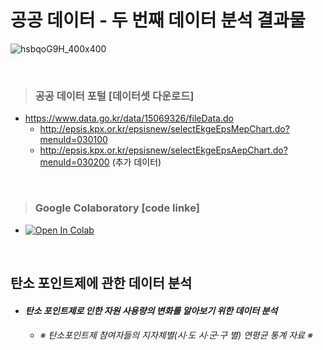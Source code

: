 # 공공 데이터 - 두 번째 데이터 분석 결과물 #

![hsbqoG9H_400x400](https://user-images.githubusercontent.com/89716505/131286775-cdcbd193-d24e-4811-8354-208a6b25319c.jpg)

<br/>

> ### 공공 데이터 포털 [데이터셋 다운로드] ###
  - https://www.data.go.kr/data/15069326/fileData.do
    - http://epsis.kpx.or.kr/epsisnew/selectEkgeEpsMepChart.do?menuId=030100
    - http://epsis.kpx.or.kr/epsisnew/selectEkgeEpsAepChart.do?menuId=030200 (추가 데이터)

<br/>

> ### Google Colaboratory [code linke] ###  
  - [![Open In Colab](https://colab.research.google.com/assets/colab-badge.svg)](https://colab.research.google.com/drive/15ncZF_3BJki4cD9yMcAE5nnAtyoyeKuF#scrollTo=XXwzr9nKmrWJ)

<br/>

## 탄소 포인트제에 관한 데이터 분석 ##
* #### *탄소 포인트제로 인한 자원 사용량의 변화를 알아보기 위한 데이터 분석* ####
  * ###### ※ 탄소포인트제 참여자들의 지자체별(시·도 시·군·구 별) 연평균 통계 자료 ※ ######
